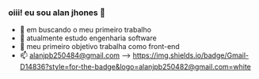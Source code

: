 ### oiii! eu sou alan jhones 👋

- 🔭 em buscando o meu primeiro trabalho 
- 🌱 atualmente estudo engenharia software
- 👯 meu primeiro objetivo trabalha como front-end
- 📫 alanjpb250484@gmail.com
-->
https://img.shields.io/badge/Gmail-D14836?style=for-the-badge&logo=alanjpb250482@gmail.com=white
